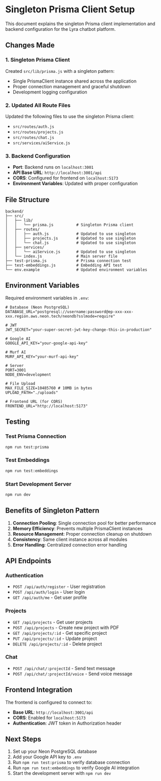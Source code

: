 # Singleton Prisma Client Setup

This document explains the singleton Prisma client implementation and backend configuration for the Lyra chatbot platform.

## Changes Made

### 1. Singleton Prisma Client

Created `src/lib/prisma.js` with a singleton pattern:
- Single PrismaClient instance shared across the application
- Proper connection management and graceful shutdown
- Development logging configuration

### 2. Updated All Route Files

Updated the following files to use the singleton Prisma client:
- `src/routes/auth.js`
- `src/routes/projects.js` 
- `src/routes/chat.js`
- `src/services/aiService.js`

### 3. Backend Configuration

- **Port**: Backend runs on `localhost:3001`
- **API Base URL**: `http://localhost:3001/api`
- **CORS**: Configured for frontend on `localhost:5173`
- **Environment Variables**: Updated with proper configuration

## File Structure

```
backend/
├── src/
│   ├── lib/
│   │   └── prisma.js          # Singleton Prisma client
│   ├── routes/
│   │   ├── auth.js            # Updated to use singleton
│   │   ├── projects.js        # Updated to use singleton
│   │   └── chat.js            # Updated to use singleton
│   ├── services/
│   │   └── aiService.js       # Updated to use singleton
│   └── index.js               # Main server file
├── test-prisma.js             # Prisma connection test
├── test-embeddings.js         # Embedding API test
└── env.example                # Updated environment variables
```

## Environment Variables

Required environment variables in `.env`:

```env
# Database (Neon PostgreSQL)
DATABASE_URL="postgresql://username:password@ep-xxx-xxx-xxx.region.aws.neon.tech/neondb?sslmode=require"

# JWT
JWT_SECRET="your-super-secret-jwt-key-change-this-in-production"

# Google AI
GOOGLE_API_KEY="your-google-api-key"

# Murf AI
MURF_API_KEY="your-murf-api-key"

# Server
PORT=3001
NODE_ENV=development

# File Upload
MAX_FILE_SIZE=10485760 # 10MB in bytes
UPLOAD_PATH="./uploads"

# Frontend URL (for CORS)
FRONTEND_URL="http://localhost:5173"
```

## Testing

### Test Prisma Connection
```bash
npm run test:prisma
```

### Test Embeddings
```bash
npm run test:embeddings
```

### Start Development Server
```bash
npm run dev
```

## Benefits of Singleton Pattern

1. **Connection Pooling**: Single connection pool for better performance
2. **Memory Efficiency**: Prevents multiple PrismaClient instances
3. **Resource Management**: Proper connection cleanup on shutdown
4. **Consistency**: Same client instance across all modules
5. **Error Handling**: Centralized connection error handling

## API Endpoints

### Authentication
- `POST /api/auth/register` - User registration
- `POST /api/auth/login` - User login
- `GET /api/auth/me` - Get user profile

### Projects
- `GET /api/projects` - Get user projects
- `POST /api/projects` - Create new project with PDF
- `GET /api/projects/:id` - Get specific project
- `PUT /api/projects/:id` - Update project
- `DELETE /api/projects/:id` - Delete project

### Chat
- `POST /api/chat/:projectId` - Send text message
- `POST /api/chat/:projectId/voice` - Send voice message

## Frontend Integration

The frontend is configured to connect to:
- **Base URL**: `http://localhost:3001/api`
- **CORS**: Enabled for `localhost:5173`
- **Authentication**: JWT token in Authorization header

## Next Steps

1. Set up your Neon PostgreSQL database
2. Add your Google API key to `.env`
3. Run `npm run test:prisma` to verify database connection
4. Run `npm run test:embeddings` to verify Google AI integration
5. Start the development server with `npm run dev` 